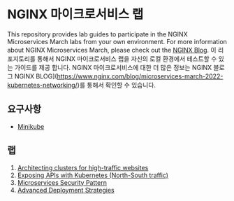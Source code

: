 # NGINX 마이크로서비스 랩

This repository provides lab guides to participate in the NGINX Microservices March labs from your own environment. 
For more information about NGINX Microservices March, please check out the [NGINX Blog](https://www.nginx.com/blog/microservices-march-2022-kubernetes-networking/).
이 리포지토리를 통해서 NGINX 마이크로서비스 랩을 자신의 로컬 환경에서 테스트할 수 있는 가이드를 제공 합니다. NGINX 마이크로서비스에 대한 더 많은 정보는 NGINX 블로그 NGINX BLOG](https://www.nginx.com/blog/microservices-march-2022-kubernetes-networking/)를 통해서 확인할 수 있습니다.

## 요구사항
- [Minikube](https://minikube.sigs.k8s.io/docs/)

## 랩
1. [Architecting clusters for high-traffic websites](one/content.md)
1. [Exposing APIs with Kubernetes (North-South traffic) ](two/content.md)
1. [Microservices Security Pattern](three/content.md)
1. [Advanced Deployment Strategies](four/content.md)
